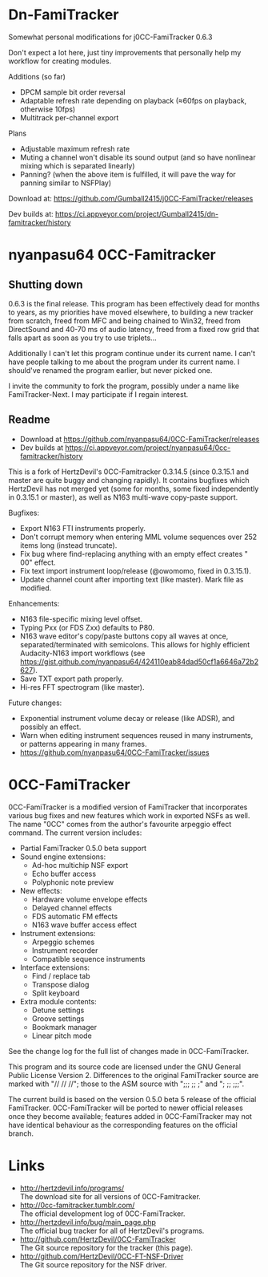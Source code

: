 # Dn-FamiTracker
Somewhat personal modifications for j0CC-FamiTracker 0.6.3

Don't expect a lot here, just tiny improvements that personally help my workflow for creating modules.

Additions (so far)
* DPCM sample bit order reversal
* Adaptable refresh rate depending on playback (≈60fps on playback, otherwise 10fps)
* Multitrack per-channel export

Plans
* Adjustable maximum refresh rate
* Muting a channel won't disable its sound output (and so have nonlinear mixing which is separated linearly)
* Panning? (when the above item is fulfilled, it will pave the way for panning similar to NSFPlay)

Download at: https://github.com/Gumball2415/j0CC-FamiTracker/releases

Dev builds at: https://ci.appveyor.com/project/Gumball2415/dn-famitracker/history

# nyanpasu64 0CC-Famitracker

## Shutting down

0.6.3 is the final release. This program has been effectively dead for months to years, as my priorities have moved elsewhere, to building a new tracker from scratch, freed from MFC and being chained to Win32, freed from DirectSound and 40-70 ms of audio latency, freed from a fixed row grid that falls apart as soon as you try to use triplets...

Additionally I can't let this program continue under its current name. I can't have people talking to me about the program under its current name. I should've renamed the program earlier, but never picked one.

I invite the community to fork the program, possibly under a name like FamiTracker-Next. I may participate if I regain interest.

## Readme

- Download at https://github.com/nyanpasu64/0CC-FamiTracker/releases
- Dev builds at https://ci.appveyor.com/project/nyanpasu64/0cc-famitracker/history

This is a fork of HertzDevil's 0CC-Famitracker 0.3.14.5 (since 0.3.15.1 and master are quite buggy and changing rapidly). It contains bugfixes which HertzDevil has not merged yet (some for months, some fixed independently in 0.3.15.1 or master), as well as N163 multi-wave copy-paste support.

Bugfixes:

- Export N163 FTI instruments properly.
- Don't corrupt memory when entering MML volume sequences over 252 items long (instead truncate).
- Fix bug where find-replacing anything with an empty effect creates " 00" effect.
- Fix text import instrument loop/release (@owomomo, fixed in 0.3.15.1).
- Update channel count after importing text (like master). Mark file as modified.

Enhancements:
- N163 file-specific mixing level offset.
- Typing Pxx (or FDS Zxx) defaults to P80.
- N163 wave editor's copy/paste buttons copy all waves at once, separated/terminated with semicolons. This allows for highly efficient Audacity-N163 import workflows (see https://gist.github.com/nyanpasu64/424110eab84dad50cf1a6646a72b2627).
- Save TXT export path properly.
- Hi-res FFT spectrogram (like master).

Future changes:

- Exponential instrument volume decay or release (like ADSR), and possibly an effect.
- Warn when editing instrument sequences reused in many instruments, or patterns appearing in many frames.
- https://github.com/nyanpasu64/0CC-FamiTracker/issues

# 0CC-FamiTracker

0CC-FamiTracker is a modified version of FamiTracker that incorporates various bug fixes and new features which work in exported NSFs as well. The name "0CC" comes from the author's favourite arpeggio effect command. The current version includes:

- Partial FamiTracker 0.5.0 beta support
- Sound engine extensions:
   - Ad-hoc multichip NSF export
   - Echo buffer access
   - Polyphonic note preview
- New effects:
   - Hardware volume envelope effects
   - Delayed channel effects
   - FDS automatic FM effects
   - N163 wave buffer access effect
- Instrument extensions:
   - Arpeggio schemes
   - Instrument recorder
   - Compatible sequence instruments
- Interface extensions:
   - Find / replace tab
   - Transpose dialog
   - Split keyboard
- Extra module contents:
   - Detune settings
   - Groove settings
   - Bookmark manager
   - Linear pitch mode

See the change log for the full list of changes made in 0CC-FamiTracker.

This program and its source code are licensed under the GNU General Public License Version 2. Differences to the original FamiTracker source are marked with "// // //"; those to the ASM source with ";;; ;; ;" and "; ;; ;;;".

The current build is based on the version 0.5.0 beta 5 release of the official FamiTracker. 0CC-FamiTracker will be ported to newer official releases once they become available; features added in 0CC-FamiTracker may not have identical behaviour as the corresponding features on the official branch.

# Links

- http://hertzdevil.info/programs/  
  The download site for all versions of 0CC-Famitracker.
- http://0cc-famitracker.tumblr.com/  
  The official development log of 0CC-FamiTracker.
- http://hertzdevil.info/bug/main_page.php  
  The official bug tracker for all of HertzDevil's programs.
- http://github.com/HertzDevil/0CC-FamiTracker  
  The Git source repository for the tracker (this page).
- http://github.com/HertzDevil/0CC-FT-NSF-Driver  
  The Git source repository for the NSF driver.
